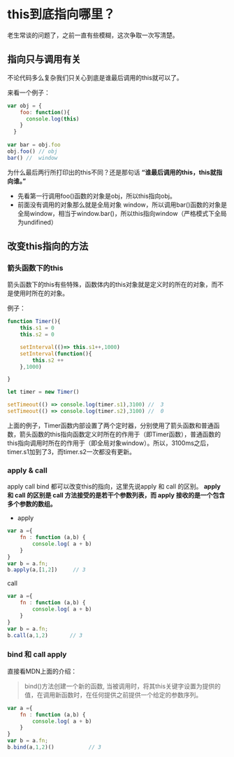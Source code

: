 # this到底指向哪里？
老生常谈的问题了，之前一直有些模糊，这次争取一次写清楚。

## 指向只与调用有关
不论代码多么复杂我们只关心到底是谁最后调用的this就可以了。

来看一个例子：
```js
var obj = {
    foo: function(){
      console.log(this)
    }
  }
  
var bar = obj.foo
obj.foo() // obj
bar() //  window
```
为什么最后两行所打印出的this不同？还是那句话 **“谁最后调用的this，this就指向谁。”**

- 先看第一行调用foo()函数的对象是obj，所以this指向obj。
- 前面没有调用的对象那么就是全局对象 window，所以调用bar()函数的对象是全局window，相当于window.bar()，所以this指向window（严格模式下全局为undifined）
## 改变this指向的方法
### 箭头函数下的this
箭头函数下的this有些特殊，函数体内的this对象就是定义时的所在的对象，而不是使用时所在的对象。

例子：
```js
function Timer(){
    this.s1 = 0
    this.s2 = 0

    setInterval(()=> this.s1++,1000)
    setInterval(function(){
        this.s2 ++
    },1000)

}

let timer = new Timer()

setTimeout(() => console.log(timer.s1),3100) //  3
setTimeout(() => console.log(timer.s2),3100) //  0
```

上面的例子，Timer函数内部设置了两个定时器，分别使用了箭头函数和普通函数，箭头函数的this指向函数定义时所在的作用于（即Timer函数），普通函数的this指向调用时所在的作用于（即全局对象window）。所以，3100ms之后，timer.s1加到了3，而timer.s2一次都没有更新。

### apply & call
apply call bind 都可以改变this的指向，这里先说apply 和 call 的区别。 **apply 和 call 的区别是 call 方法接受的是若干个参数列表，而 apply 接收的是一个包含多个参数的数组。**

- apply
```js
var a ={
    fn : function (a,b) {
        console.log( a + b)
    }
}
var b = a.fn;
b.apply(a,[1,2])     // 3
```
call
```js
var a ={
    fn : function (a,b) {
        console.log( a + b)
    }
}
var b = a.fn;
b.call(a,1,2)       // 3
```
### bind 和 call apply
直接看MDN上面的介绍：

>bind()方法创建一个新的函数, 当被调用时，将其this关键字设置为提供的值，在调用新函数时，在任何提供之前提供一个给定的参数序列。

```js
var a ={
    fn : function (a,b) {
        console.log( a + b)
    }
}
var b = a.fn;
b.bind(a,1,2)()           // 3
```